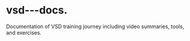 # vsd---docs.
Documentation of VSD training journey including video summaries, tools, and exercises.
